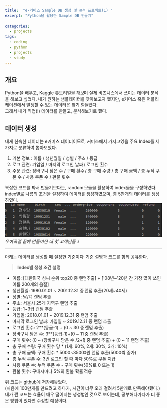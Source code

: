 ```yaml
---
title:  "e-커머스 Sample DB 생성 및 분석 프로젝트(1) "
excerpt: "Python을 활용한 Sample DB 만들기"

categories:
  - projects
tags:
  - coding
  - python
  - projects
  - study
---
```


개요
----
Python을 배우고, Kaggle 튜토리얼을 해보며 실제 비즈니스에서 쓰이는 데이터 분석을 해보고 싶었다. 내가 원하는 샘플데이터를 찾아보고자 했지만, e커머스 혹은 어플리케이션에서 발생할 수 있는 데이터은 찾기 힘들었다.  
그래서 내가 직접(!) 데이터를 만들고, 분석해보기로 했다.

데이터 생성
-----
내게 친숙한 데이터는 e커머스 데이터이므로, 커머스에서 가지고있을 주요 Index를 세 가지로 분류하여 뽑아보았다.  
1. 기본 정보 : 이름 / 생년월일 / 성별 / 주소 / 등급  
1. 로그 관련: 가입일 / 마지막 로그인 날짜 / 로그인 횟수
1. 주문 관련:  장바구니 담은 수 / 구매 횟수 / 총 구매 수량 / 총 구매 금액 / 총 누적 쿠폰 수 / 사용 쿠폰 수 / 환불 횟수

복잡한 코드를 짜서 만들기보다는, random 모듈을 활용하여 index들을 구성하였다. index별로 나름의 조건을 설정하여 데이터를 생성하였으며, 총 5만개의 데이터를 생성하였다.
![Image](assets\images\Making_SampleDB_image.png)
*우여곡절 끝에 만들어진 내 첫 고객님들..!*

****
아래는 데이터를 생성할 때 설정한 기준이다. 기준 설명과 코드를 함께 공유한다.
>**Index별 생성 조건 설명**

* 이름: [대한민국 성씨 순위 top20 중 랜덤추출] + ['08년~'20년 간 가장 많이 쓰인 이름 200개의 음절]  
* 생년월일: 1980.01.01 ~ 2001.12.31 중 랜덤 추출(20세~40세)  
* 성별: 남/녀 랜덤 추출  
* 주소: 서울시 25개 지역구 랜덤 추출  
* 등급: 1~3급 랜덤 추출  
* 가입일: 2018.01.01 ~ 2019.12.31 중 랜덤 추출  
* 마지막 로그인 날짜: 가입일 ~ 2019.12.31 중 랜덤 추출
* 로그인 횟수: 2**(등급-1) + (0 ~ 30 중 랜덤 추출)  
* 장바구니 담은 수: 3**(등급-1)+(0 ~ 11 중 랜덤 추출)  
* 구매 횟수: (0 ~ (장바구니 담은 수 /2+1) 중 랜덤 추출) + (0 ~ 11 랜덤 추출)  
* 총 구매 수량: 구매 횟수 당 * (1개: 60%, 2개: 30%, 3개: 10%)  
* 총 구매 금액: 구매 횟수 * 5000~35000원 랜덤 추출(5000씩 증가)  
* 총 누적 쿠폰 수: 3번 로그인 할 때 마다 50%로 쿠폰 지급  
* 사용 쿠폰 수: 누적 쿠폰 수 - 구매 횟수(50%로 0 또는 1)  
* 환불 횟수: 구매시마다 5%의 환불 확률 적용  


위 코드는 [github](https://github.com/Sean-Parkk/Projects/blob/master/SampleDB/making_sample_DB.py)에 저장해놓았다.  
(처음에 100만개를 만드려고 하다가, 시간이 너무 오래 걸려서 5만개로 만족해야했다.)
내가 짠 코드는 효율이 매우 떨어지는 생성법인 것으로 보이는데, 공부해나가다가 더 좋은 방법이 있다면 수정할 예정이다.
